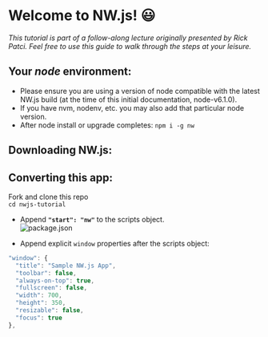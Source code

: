 # Welcome to NW.js! :smiley:

_This tutorial is part of a follow-along lecture originally presented by Rick Patci. Feel free to use this guide to walk through the steps at your leisure._

## Your _node_ environment:
- Please ensure you are using a version of node compatible with the latest NW.js build (at the time of this initial documentation, node-v6.1.0).  
- If you have nvm, nodenv, etc. you may also add that particular node version.
- After node install or upgrade completes: `npm i -g nw`

## Downloading NW.js:

## Converting this app:
Fork and clone this repo  
`cd nwjs-tutorial`
  - Append **`"start": "nw"`** to the scripts object.  
![package.json](https://cloud.githubusercontent.com/assets/12869788/15266877/e828f8ac-1966-11e6-9e03-b99739d24b26.png)  

  - Append explicit `window` properties after the scripts object:
  ```javascript
  "window": {
    "title": "Sample NW.js App",
    "toolbar": false,
    "always-on-top": true,
    "fullscreen": false,
    "width": 700,
    "height": 350,
    "resizable": false,
    "focus": true
  },
  ```

